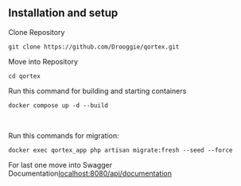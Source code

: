## Installation and setup 

Clone Repository 
```
git clone https://github.com/Drooggie/qortex.git
``` 

Move into Repository 
```
cd qortex
``` 


Run this command for building and starting containers
```
docker compose up -d --build
```  
<br />

Run this commands for migration:
```
docker exec qortex_app php artisan migrate:fresh --seed --force
```

For last one move into Swagger Documentation<a href="http://localhost:8080/api/documentation/">localhost:8080/api/documentation</a>
